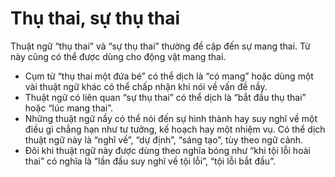 # Thụ thai, sự thụ thai

Thuật ngữ “thụ thai” và “sự thụ thai” thường đề cập đến sự mang thai. Từ này cũng có thể được dùng cho động vật mang thai.
- Cụm từ “thụ thai một đứa bé” có thể dịch là “có mang” hoặc dùng một vài thuật ngữ khác có thể chấp nhận khi nói về vấn đề nầy.  
- Thuật ngữ có liên quan “sự thụ thai” có thể dịch là “bắt đầu thụ thai” hoặc “lúc mang thai”.
- Những thuật ngữ nầy có thể nói đến sự hình thành hay suy nghĩ về một điều gì chẳng hạn như tư tưởng, kế hoạch hay một nhiệm vụ. Có thể dịch thuật ngữ này là “nghĩ về”, “dự định”, “sáng tạo”, tùy theo ngữ cảnh.
- Đôi khi thuật ngữ này được dùng theo nghĩa bóng như “khi tội lỗi hoài thai” có nghĩa là “lần đầu suy nghĩ về tội lỗi”, “tội lỗi bắt đầu”.

